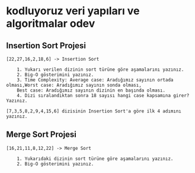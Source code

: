 # kodluyoruz veri yapıları ve algoritmalar odev

## Insertion Sort Projesi

    [22,27,16,2,18,6] -> Insertion Sort

        1. Yukarı verilen dizinin sort türüne göre aşamalarını yazınız.
        2. Big-O gösterimini yazınız.
        3. Time Complexity: Average case: Aradığımız sayının ortada olması,Worst case: Aradığımız sayının sonda olması, 
        Best case: Aradığımız sayının dizinin en başında olması.
        4. Dizi sıralandıktan sonra 18 sayısı hangi case kapsamına girer? Yazınız.

    [7,3,5,8,2,9,4,15,6] dizisinin Insertion Sort'a göre ilk 4 adımını yazınız.
    
## Merge Sort Projesi

    [16,21,11,8,12,22] -> Merge Sort

        1. Yukarıdaki dizinin sort türüne göre aşamalarını yazınız.
        2. Big-O gösterimini yazınız.